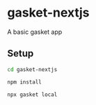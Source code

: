 # gasket-nextjs

A basic gasket app

## Setup

```bash
cd gasket-nextjs

npm install

npx gasket local
```
